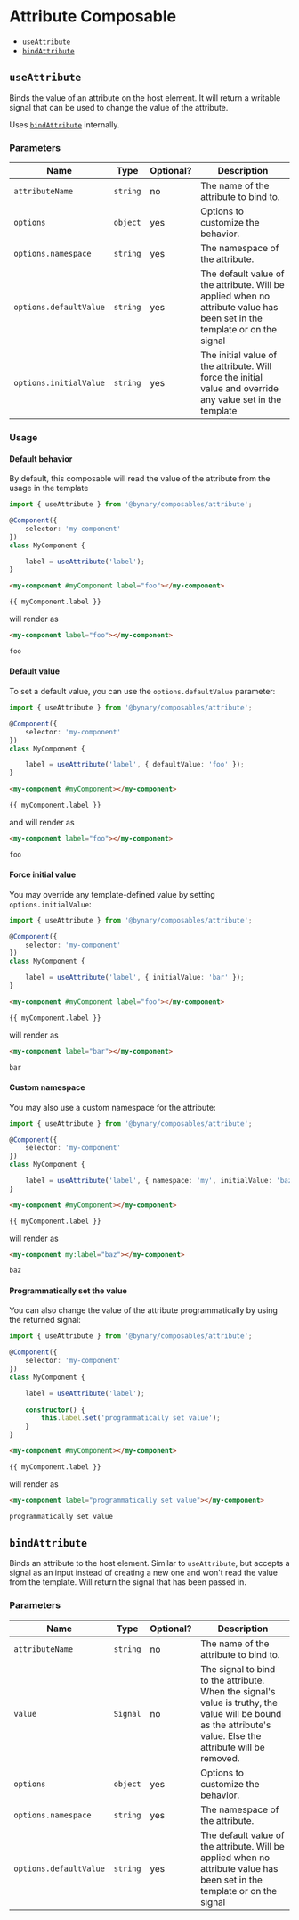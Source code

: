 # Attribute Composable

- [`useAttribute`](#useattribute)
- [`bindAttribute`](#bindattribute)


## `useAttribute`

Binds the value of an attribute on the host element.
It will return a writable signal that can be used to change the value of the attribute.

Uses [`bindAttribute`](#bindattribute) internally.

### Parameters

| Name                   | Type     | Optional? | Description                                                                                                               |
|------------------------|----------|-----------|---------------------------------------------------------------------------------------------------------------------------|
| `attributeName`        | `string` | no        | The name of the attribute to bind to.                                                                                     |
| `options`              | `object` | yes       | Options to customize the behavior.                                                                                        |
| `options.namespace`    | `string` | yes       | The namespace of the attribute.                                                                                           |
| `options.defaultValue` | `string` | yes       | The default value of the attribute. Will be applied when no attribute value has been set in the template or on the signal |
| `options.initialValue` | `string` | yes       | The initial value of the attribute. Will force the initial value and override any value set in the template               |


### Usage

#### Default behavior

By default, this composable will read the value of the attribute from the usage in the template

```ts
import { useAttribute } from '@bynary/composables/attribute';

@Component({
    selector: 'my-component'
})
class MyComponent {

    label = useAttribute('label');
}
```

```html
<my-component #myComponent label="foo"></my-component>

{{ myComponent.label }}
```

will render as

```html
<my-component label="foo"></my-component>

foo
```

#### Default value

To set a default value, you can use the `options.defaultValue` parameter:

```ts
import { useAttribute } from '@bynary/composables/attribute';

@Component({
    selector: 'my-component'
})
class MyComponent {

    label = useAttribute('label', { defaultValue: 'foo' });
}
```

```html
<my-component #myComponent></my-component>

{{ myComponent.label }}
```

and will render as

```html
<my-component label="foo"></my-component>

foo
```

#### Force initial value

You may override any template-defined value by setting `options.initialValue`:

```ts
import { useAttribute } from '@bynary/composables/attribute';

@Component({
    selector: 'my-component'
})
class MyComponent {

    label = useAttribute('label', { initialValue: 'bar' });
}
```

```html
<my-component #myComponent label="foo"></my-component>

{{ myComponent.label }}
```

will render as

```html
<my-component label="bar"></my-component>

bar
```

#### Custom namespace

You may also use a custom namespace for the attribute:

```ts
import { useAttribute } from '@bynary/composables/attribute';

@Component({
    selector: 'my-component'
})
class MyComponent {

    label = useAttribute('label', { namespace: 'my', initialValue: 'baz' });
}
```

```html
<my-component #myComponent></my-component>

{{ myComponent.label }}
```

will render as

```html
<my-component my:label="baz"></my-component>

baz
```

#### Programmatically set the value

You can also change the value of the attribute programmatically by using the returned signal:

```ts
import { useAttribute } from '@bynary/composables/attribute';

@Component({
    selector: 'my-component'
})
class MyComponent {

    label = useAttribute('label');
    
    constructor() {
        this.label.set('programmatically set value');
    }
}
```

```html
<my-component #myComponent></my-component>

{{ myComponent.label }}
```

will render as

```html
<my-component label="programmatically set value"></my-component>

programmatically set value
```

## `bindAttribute`

Binds an attribute to the host element. Similar to `useAttribute`, but accepts a signal as an input instead of creating a new one and won't read the value from the template.
Will return the signal that has been passed in.

### Parameters

| Name                   | Type     | Optional? | Description                                                                                                                                                   |
|------------------------|----------|-----------|---------------------------------------------------------------------------------------------------------------------------------------------------------------|
| `attributeName`        | `string` | no        | The name of the attribute to bind to.                                                                                                                         |
| `value`                | `Signal` | no        | The signal to bind to the attribute. When the signal's value is truthy, the value will be bound as the attribute's value. Else the attribute will be removed. | 
| `options`              | `object` | yes       | Options to customize the behavior.                                                                                                                            |
| `options.namespace`    | `string` | yes       | The namespace of the attribute.                                                                                                                               |
| `options.defaultValue` | `string` | yes       | The default value of the attribute. Will be applied when no attribute value has been set in the template or on the signal                                     |

